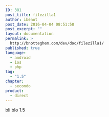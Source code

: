 ```yaml
---
ID: 381
post_title: filezilla1
author: ibenot
post_date: 2016-04-04 08:51:58
post_excerpt: ""
layout: documentation
permalink: >
  http://bnotteghem.com/dev/doc/filezilla1/
published: true
language:
  - android
  - ios
  - php
tag:
  - "1.5"
chapter:
  - secondo
product:
  - direct
---
```

bli blo 1.5

